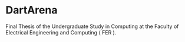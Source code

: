 # DartArena
Final Thesis of the Undergraduate Study in Computing at the Faculty of Electrical Engineering and Computing ( FER ).
